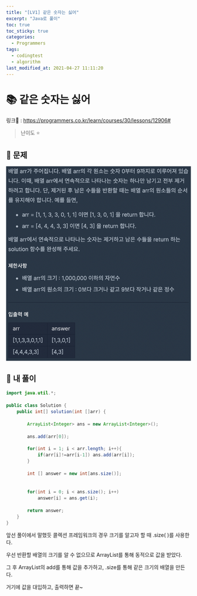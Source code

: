 ```yaml
---
title: "[LV1] 같은 숫자는 싫어"
excerpt: "Java로 풀이"
toc: true
toc_sticky: true
categories:
  - Programmers
tags:
  - codingtest
  - algorithm
last_modified_at: 2021-04-27 11:11:20
---
```


# 📚 같은 숫자는 싫어
  
링크📎 : <https://programmers.co.kr/learn/courses/30/lessons/12906#>  

>난이도 ⭐️
  
## 📖 문제  
  
![이미지](/assets/images/Programmers/Lv1/6-1.png)

  
## 📝 내 풀이  
  
```java
import java.util.*;

public class Solution {
    public int[] solution(int []arr) {
        
        ArrayList<Integer> ans = new ArrayList<Integer>();
        
        ans.add(arr[0]);
        
        for(int i = 1; i < arr.length; i++){
            if(arr[i]!=arr[i-1]) ans.add(arr[i]);
        }
        
        int [] answer = new int[ans.size()];
        
        
        for(int i = 0; i < ans.size(); i++)
            answer[i] = ans.get(i);

        return answer;
    }
}
```
  
앞선 풀이에서 말했듯 콜렉션 프레임워크의 경우 크기를 알고자 할 때 .size( )를 사용한다.  
  
우선 반환할 배열의 크기를 알 수 없으므로 ArrayList를 통해 동적으로 값을 받았다.  
  
그 후 ArrayList의 add를 통해 값을 추가하고, .size를 통해 같은 크기의 배열을 만든다.  
  
거기에 값을 대입하고, 출력하면 끝~
  